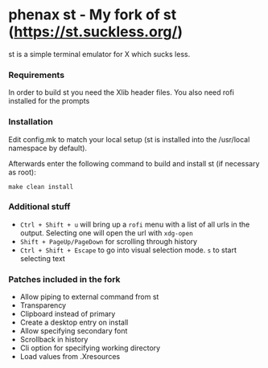 # phenax st - My fork of st (https://st.suckless.org/)
st is a simple terminal emulator for X which sucks less.


### Requirements
In order to build st you need the Xlib header files.
You also need rofi installed for the prompts


### Installation
Edit config.mk to match your local setup (st is installed into
the /usr/local namespace by default).

Afterwards enter the following command to build and install st (if
necessary as root):

    make clean install


### Additional stuff
* `Ctrl + Shift + u` will bring up a `rofi` menu with a list of all urls in the output. Selecting one will open the url with `xdg-open`
* `Shift + PageUp/PageDown` for scrolling through history
* `Ctrl + Shift + Escape` to go into visual selection mode. `s` to start selecting text


### Patches included in the fork

* Allow piping to external command from st
* Transparency
* Clipboard instead of primary
* Create a desktop entry on install
* Allow specifying secondary font
* Scrollback in history
* Cli option for specifying working directory
* Load values from .Xresources

